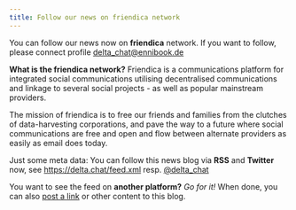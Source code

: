 ```yaml
---
title: Follow our news on friendica network
---
```


You can follow our news now on **friendica** network. If you want to follow,
please connect profile [delta_chat@ennibook.de](https://ennibook.de/profile/delta_chat)

**What is the friendica network?**
Friendica is a communications platform for integrated social communications utilising
decentralised communications and linkage to several social projects - as well
as popular mainstream providers.

The mission of friendica is to free our friends and families from the clutches of
data-harvesting corporations, and pave the way to a future where social communications
are free and open and flow between alternate providers as easily as email does today.

Just some meta data: You can follow this news blog via **RSS** and **Twitter** now, see 
<https://delta.chat/feed.xml> resp. [@delta_chat](https://twitter.com/delta_chat)

You want to see the feed on **another platform?** _Go for it!_ When done, you can also [post a link](https://github.com/deltachat/deltachat-pages/#delta-chat-website) or other content to this blog.

